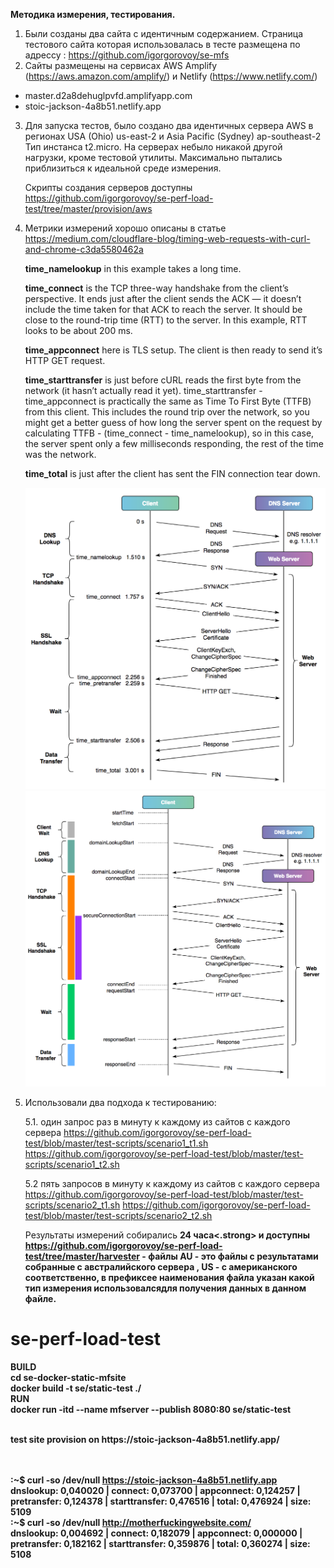 <strong> Методика измерения, тестирования.</strong>



1. Были созданы два сайта с идентичным содержанием. Страница тестового сайта которая использовалась в тесте размещена по адрессу : https://github.com/igorgorovoy/se-mfs
2. Сайты размещены на сервисах AWS Amplify (https://aws.amazon.com/amplify/) и Netlify (https://www.netlify.com/)

  - master.d2a8dehuglpvfd.amplifyapp.com 
  - stoic-jackson-4a8b51.netlify.app

3. Для запуска тестов, было создано два идентичных сервера  AWS в регионах USA (Ohio) us-east-2 и Asia Pacific (Sydney) ap-southeast-2 Тип инстанса t2.micro. На серверах небыло никакой другой нагрузки, кроме тестовой утилиты. Максимально пытались приблизиться к идеальной среде измерения.

   Скрипты создания серверов доступны https://github.com/igorgorovoy/se-perf-load-test/tree/master/provision/aws

4. Метрики измерений хорошо описаны в статье https://medium.com/cloudflare-blog/timing-web-requests-with-curl-and-chrome-c3da5580462a

    <strong>time_namelookup</strong> in this example takes a long time.
   
    <strong>time_connect</strong> is the TCP three-way handshake from the client’s perspective. It ends just after the client sends the ACK — it doesn’t include the time taken for that ACK to reach the server. It should be close to the round-trip time (RTT) to the server. In this example, RTT looks to be about 200 ms.
    
    <strong>time_appconnect</strong> here is TLS setup. The client is then ready to send it’s HTTP GET request.
    
    <strong>time_starttransfer</strong> is just before cURL reads the first byte from the network (it hasn’t actually read it yet). time_starttransfer - time_appconnect is practically the same as Time To First Byte (TTFB) from this client. This includes the round trip over the network, so you might get a better guess of how long the server spent on the request by calculating TTFB - (time_connect - time_namelookup), so in this case, the server spent only a few milliseconds responding, the rest of the time was the network.
    
    <strong>time_total</strong> is just after the client has sent the FIN connection tear down.
    
    [![Diagrama 1](/based_on/pic1ttfb.png "Diagrama1")](https://miro.medium.com/max/1000/0*swLuPiCo5Nn1UuQ5.png)
    [![Diagrama 2](/based_on/pic2ttfb.png "Diagrama2")](https://miro.medium.com/max/1000/0*EImyjXUWO9bFKgse.png)

    
    


5. Использовали два подхода к тестированию:

    5.1. один запрос раз в минуту к каждому из сайтов с каждого сервера 
         https://github.com/igorgorovoy/se-perf-load-test/blob/master/test-scripts/scenario1_t1.sh
         https://github.com/igorgorovoy/se-perf-load-test/blob/master/test-scripts/scenario1_t2.sh
         
         
    5.2  пять запросов в минуту к каждому из сайтов с каждого сервера 
         https://github.com/igorgorovoy/se-perf-load-test/blob/master/test-scripts/scenario2_t1.sh
         https://github.com/igorgorovoy/se-perf-load-test/blob/master/test-scripts/scenario2_t2.sh
         
    Результаты измерений собирались <strong>24 часа<.strong> и доступны https://github.com/igorgorovoy/se-perf-load-test/tree/master/harvester - файлы AU - это файлы с результатами собранные с австралийского сервера , US - с американского соответственно, в префиксее наименования файла указан какой тип измерения использовалсядля получения данных в данном файле.
    
    









# se-perf-load-test
 
 BUILD
 <br>
 cd se-docker-static-mfsite
 <br>
 docker build -t se/static-test ./
 <br>
 RUN
 <br>
 docker run -itd --name mfserver  --publish 8080:80 se/static-test

 <br>
 test site provision on https://stoic-jackson-4a8b51.netlify.app/
 <br> 
 <br>
 <br>

:~$ curl -so /dev/null https://stoic-jackson-4a8b51.netlify.app
 <br>
dnslookup: 0,040020 | connect: 0,073700 | appconnect: 0,124257 | pretransfer: 0,124378 | starttransfer: 0,476516 | total: 0,476924 | size: 5109
 <br>
:~$ curl -so /dev/null http://motherfuckingwebsite.com/
 <br>
dnslookup: 0,004692 | connect: 0,182079 | appconnect: 0,000000 | pretransfer: 0,182162 | starttransfer: 0,359876 | total: 0,360274 | size: 5108
 <br>
